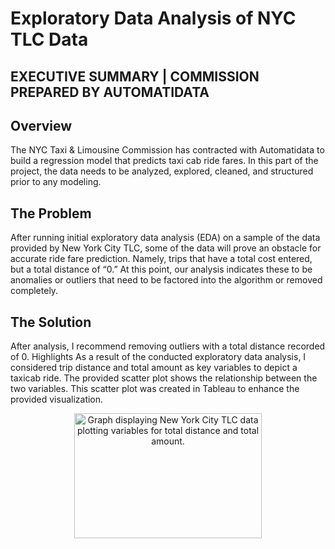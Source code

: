 # Exploratory Data Analysis of NYC TLC Data
## EXECUTIVE SUMMARY | COMMISSION PREPARED BY AUTOMATIDATA 


## Overview
The NYC Taxi & Limousine Commission has contracted with Automatidata to build a regression model that predicts taxi cab ride fares. In this part of the project, the data needs to be analyzed, explored, cleaned, and structured prior to any modeling.

## The Problem
After running initial exploratory data analysis (EDA) on a sample of the data provided by New York City TLC, some of the data will prove an obstacle for accurate ride fare prediction.
Namely, trips that have a total cost entered, but a total distance of “0.” At this point, our analysis indicates these to be anomalies or outliers that need to be factored into the algorithm or removed completely.

## The Solution
After analysis, I recommend removing outliers with a total distance recorded of 0. Highlights
As a result of the conducted exploratory data analysis, I considered trip distance and total amount as key variables to depict a taxicab ride. 
The provided scatter plot shows the relationship between the two variables. This scatter plot was created in Tableau to enhance the provided visualization.

<p align="center">
    <img width="300" height="200" src="https://github.com/user-attachments/assets/b7dbf76d-15a3-4651-9a52-d87e62fbfa09"
        alt="Graph displaying New York City TLC data plotting variables for total distance and total amount.">
</p>
